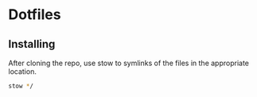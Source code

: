# Dotfiles

## Installing

After cloning the repo, use stow to symlinks of the files in the 
appropriate location.

```bash
stow */
```
